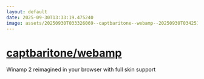```yaml
---
layout: default
date: 2025-09-30T13:33:19.475240
image: assets/20250930T033326069--captbaritone--webamp--20250930T034251591--cropped.png
---
```


# [captbaritone/webamp](https://github.com/captbaritone/webamp)

Winamp 2 reimagined in your browser with full skin support

